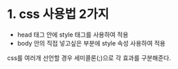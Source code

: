 # 1. css 사용법 2가지

- head 태그 안에 style 태그를 사용하여 적용
- body 안의 직접 넣고싶은 부분에 style 속성 사용하여 적용

css를 여러개 선언할 경우 세미콜론(;)으로 각 효과를 구분해준다.
